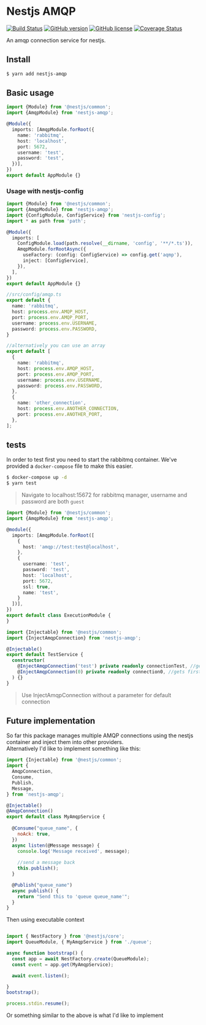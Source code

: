 Nestjs AMQP
===

[![Build Status](https://travis-ci.org/nestjs-community/nestjs-amqp.svg?branch=master)](https://travis-ci.org/nestjs-community/nestjs-amqp)
[![GitHub version](https://img.shields.io/npm/v/nestjs-amqp.svg)](https://www.npmjs.com/package/nestjs-amqp)
[![GitHub license](https://img.shields.io/github/license/nestjs-community/nestjs-amqp.svg)](https://github.com/nestjs-community/nestjs-amqp/blob/master/LICENSE)
[![Coverage Status](https://coveralls.io/repos/github/nestjs-community/nestjs-amqp/badge.svg?branch=master)](https://coveralls.io/github/nestjs-community/nestjs-amqp?branch=master)

An amqp connection service for nestjs.

## Install

```bash
$ yarn add nestjs-amqp
```

## Basic usage 

```ts
import {Module} from '@nestjs/common';
import {AmqpModule} from 'nestjs-amqp';

@Module({
  imports: [AmqpModule.forRoot({
    name: 'rabbitmq',
    host: 'localhost',
    port: 5672,
    username: 'test',
    password: 'test',
  })],
})
export default AppModule {}

```

### Usage with nestjs-config

```ts
import {Module} from '@nestjs/common';
import {AmqpModule} from 'nestjs-amqp';
import {ConfigModule, ConfigService} from 'nestjs-config';
import * as path from 'path';

@Module({
  imports: [
    ConfigModule.load(path.resolve(__dirname, 'config', '**/*.ts')),
    AmqpModule.forRootAsync({
      useFactory: (config: ConfigService) => config.get('aqmp'),
      inject: [ConfigService],
    }),
  ],
})
export default AppModule {}

//src/config/amqp.ts
export default {
  name: 'rabbitmq',
  host: process.env.AMQP_HOST,
  port: process.env.AMQP_PORT,
  username: process.env.USERNAME,
  password: process.env.PASSWORD,
}

//alternatively you can use an array 
export default [
  {
    name: 'rabbitmq',
    host: process.env.AMQP_HOST,
    port: process.env.AMQP_PORT,
    username: process.env.USERNAME,
    password: process.env.PASSWORD,
  },
  {
    name: 'other_connection',
    host: process.env.ANOTHER_CONNECTION,
    port: process.env.ANOTHER_PORT,
  },
];
```

## tests
In order to test first you need to start the rabbitmq container. We've provided a `docker-compose` file to make this easier.

```bash
$ docker-compose up -d 
$ yarn test
```
> Navigate to localhost:15672 for rabbitmq manager, username and password are both `guest`

```ts
import {Module} from '@nestjs/common';
import {AmqpModule} from 'nestjs-amqp';

@module({
  imports: [AmqpModule.forRoot([
    {
      host: 'amqp://test:test@localhost',
    }, 
    {
      username: 'test',
      password: 'test',
      host: 'localhost',
      port: 5672,
      ssl: true,
      name: 'test',
    }
  ])],
})
export default class ExecutionModule {
}
```

```ts
import {Injectable} from '@nestjs/common';
import {InjectAmqpConnection} from 'nestjs-amqp';

@Injectable()
export default TestService {
  constructor(
    @InjectAmqpConnection('test') private readonly connectionTest, //gets connection with name 'test' defined in module
    @InjectAmqpConnection(0) private readonly connection0, //gets first defined connection without a name
  ) {}
}
```
> Use InjectAmqpConnection without a parameter for default connection

## Future implementation

So far this package manages multiple AMQP connections using the nestjs container and inject them into other providers.  
Alternatively I'd like to implement something like this:

```javascript
import {Injectable} from '@nestjs/common';
import {
  AmqpConnection,
  Consume,
  Publish,
  Message,
} from 'nestjs-amqp';

@Injectable()
@AmqpConnection()
export default class MyAmqpService {
   
  @Consume("queue_name", {
    noAck: true,
  })
  async listen(@Message message) {
    console.log('Message received', message);
    
    //send a message back
    this.publish();
  }

  @Publish("queue_name")
  async publish() {
    return "Send this to 'queue queue_name'";
  }
}
```

Then using executable context 

```javascript 

import { NestFactory } from '@nestjs/core';
import QueueModule, { MyAmqpService } from './queue';

async function bootstrap() {
  const app = await NestFactory.create(QueueModule);
  const event = app.get(MyAmqpService);

  await event.listen();

}
bootstrap();

process.stdin.resume();
```

Or something similar to the above is what I'd like to implement
